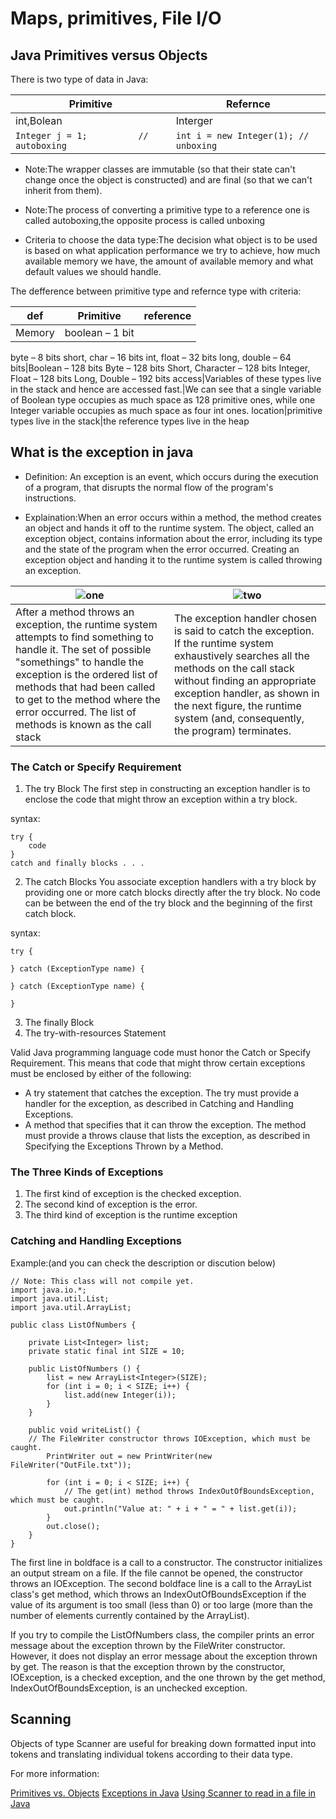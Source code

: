 # Maps, primitives, File I/O

## Java Primitives versus Objects

There is two type of data in Java:

Primitive|Refernce
---|---
int,Bolean|Interger
`Integer j = 1;          // autoboxing`|`int i = new Integer(1); // unboxing`



- Note:The wrapper classes are immutable (so that their state can't change once the object is constructed) and are final (so that we can't inherit from them).

- Note:The process of converting a primitive type to a reference one is called autoboxing,the opposite process is called unboxing

- Criteria to choose the data type:The decision what object is to be used is based on what application performance we try to achieve, how much available memory we have, the amount of available memory and what default values we should handle.

The defference between primitive type and refernce type with criteria:

def|Primitive|reference
----|----|----
Memory|boolean – 1 bit
byte – 8 bits
short, char – 16 bits
int, float – 32 bits
long, double – 64 bits|Boolean – 128 bits
Byte – 128 bits
Short, Character – 128 bits
Integer, Float – 128 bits
Long, Double – 192 bits
access|Variables of these types live in the stack and hence are accessed fast.|We can see that a single variable of Boolean type occupies as much space as 128 primitive ones, while one Integer variable occupies as much space as four int ones.
location|primitive types live in the stack|the reference types live in the heap

## What is the exception in java

* Definition: An exception is an event, which occurs during the execution of a program, that disrupts the normal flow of the program's instructions.

* Explaination:When an error occurs within a method, the method creates an object and hands it off to the runtime system. The object, called an exception object, contains information about the error, including its type and the state of the program when the error occurred. Creating an exception object and handing it to the runtime system is called throwing an exception.

![one](https://docs.oracle.com/javase/tutorial/figures/essential/exceptions-callstack.gif)|![two](https://docs.oracle.com/javase/tutorial/figures/essential/exceptions-errorOccurs.gif)
---|---
After a method throws an exception, the runtime system attempts to find something to handle it. The set of possible "somethings" to handle the exception is the ordered list of methods that had been called to get to the method where the error occurred. The list of methods is known as the call stack |The exception handler chosen is said to catch the exception. If the runtime system exhaustively searches all the methods on the call stack without finding an appropriate exception handler, as shown in the next figure, the runtime system (and, consequently, the program) terminates.

### The Catch or Specify Requirement
1. The try Block
The first step in constructing an exception handler is to enclose the code that might throw an exception within a try block.

syntax:

```
try {
    code
}
catch and finally blocks . . .
```

2. The catch Blocks
You associate exception handlers with a try block by providing one or more catch blocks directly after the try block. No code can be between the end of the try block and the beginning of the first catch block.

syntax:

```
try {

} catch (ExceptionType name) {

} catch (ExceptionType name) {

}
```

3. The finally Block
4. The try-with-resources Statement


Valid Java programming language code must honor the Catch or Specify Requirement. This means that code that might throw certain exceptions must be enclosed by either of the following:

- A try statement that catches the exception. The try must provide a handler for the exception, as described in Catching and Handling Exceptions.
- A method that specifies that it can throw the exception. The method must provide a throws clause that lists the exception, as described in Specifying the Exceptions Thrown by a Method.

### The Three Kinds of Exceptions
1. The first kind of exception is the checked exception.
2. The second kind of exception is the error.
3. The third kind of exception is the runtime exception

### Catching and Handling Exceptions
Example:(and you can check the description or discution below)
 
```
// Note: This class will not compile yet.
import java.io.*;
import java.util.List;
import java.util.ArrayList;

public class ListOfNumbers {

    private List<Integer> list;
    private static final int SIZE = 10;

    public ListOfNumbers () {
        list = new ArrayList<Integer>(SIZE);
        for (int i = 0; i < SIZE; i++) {
            list.add(new Integer(i));
        }
    }

    public void writeList() {
	// The FileWriter constructor throws IOException, which must be caught.
        PrintWriter out = new PrintWriter(new FileWriter("OutFile.txt"));

        for (int i = 0; i < SIZE; i++) {
            // The get(int) method throws IndexOutOfBoundsException, which must be caught.
            out.println("Value at: " + i + " = " + list.get(i));
        }
        out.close();
    }
}
```
The first line in boldface is a call to a constructor. The constructor initializes an output stream on a file. If the file cannot be opened, the constructor throws an IOException. The second boldface line is a call to the ArrayList class's get method, which throws an IndexOutOfBoundsException if the value of its argument is too small (less than 0) or too large (more than the number of elements currently contained by the ArrayList).

If you try to compile the ListOfNumbers class, the compiler prints an error message about the exception thrown by the FileWriter constructor. However, it does not display an error message about the exception thrown by get. The reason is that the exception thrown by the constructor, IOException, is a checked exception, and the one thrown by the get method, IndexOutOfBoundsException, is an unchecked exception.

## Scanning 

Objects of type Scanner are useful for breaking down formatted input into tokens and translating individual tokens according to their data type.

For more information:


[Primitives vs. Objects](https://www.baeldung.com/java-primitives-vs-objects)
[Exceptions in Java](https://docs.oracle.com/javase/tutorial/essential/exceptions/tryResourceClose.html)
[Using Scanner to read in a file in Java](https://docs.oracle.com/javase/tutorial/essential/io/scanning.html)